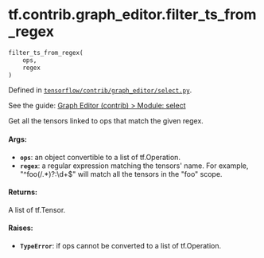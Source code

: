 <div itemscope itemtype="http://developers.google.com/ReferenceObject">
<meta itemprop="name" content="tf.contrib.graph_editor.filter_ts_from_regex" />
</div>

# tf.contrib.graph_editor.filter_ts_from_regex

``` python
filter_ts_from_regex(
    ops,
    regex
)
```



Defined in [`tensorflow/contrib/graph_editor/select.py`](https://www.tensorflow.org/code/tensorflow/contrib/graph_editor/select.py).

See the guide: [Graph Editor (contrib) > Module: select](../../../../../api_guides/python/contrib.graph_editor.md#Module_select)

Get all the tensors linked to ops that match the given regex.

#### Args:

* <b>`ops`</b>: an object convertible to a list of tf.Operation.
* <b>`regex`</b>: a regular expression matching the tensors' name.
    For example, "^foo(/.*)?:\d+$" will match all the tensors in the "foo"
    scope.

#### Returns:

  A list of tf.Tensor.

#### Raises:

* <b>`TypeError`</b>: if ops cannot be converted to a list of tf.Operation.